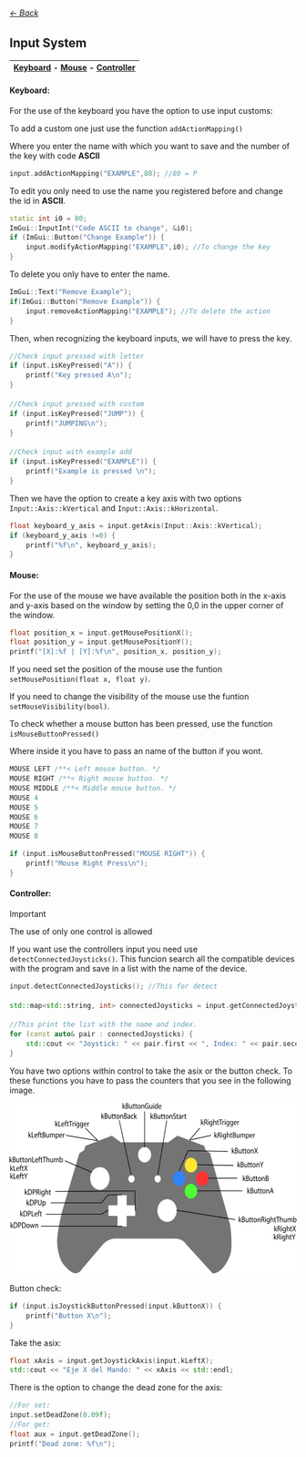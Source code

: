 ###### [<- Back](../documentation.md)
## Input System
<center>

| [Keyboard](#keyboard) - [Mouse](#mouse) - [Controller](#controller) |
:----------------------------------------------------------: |

</center>

#### **Keyboard:**
For the use of the keyboard you have the option to use input customs:

To add a custom one just use the function `addActionMapping()`

Where you enter the name with which you want to save and the number of the key with code **ASCII**

```c++
input.addActionMapping("EXAMPLE",80); //80 = P
```

To edit you only need to use the name you registered before and change the id in **ASCII**.

```c++
static int i0 = 80;
ImGui::InputInt("Code ASCII to change", &i0);
if (ImGui::Button("Change Example")) {
	input.modifyActionMapping("EXAMPLE",i0); //To change the key
}
```

To delete you only have to enter the name.

```c++
ImGui::Text("Remove Example");
if(ImGui::Button("Remove Example")) {
	input.removeActionMapping("EXAMPLE"); //To delete the action
}
```

Then, when recognizing the keyboard inputs, we will have to press the key.

```c++
//Check input pressed with letter
if (input.isKeyPressed("A")) {
	printf("Key pressed A\n");
}

//Check input pressed with custom
if (input.isKeyPressed("JUMP")) {
	printf("JUMPING\n");
}

//Check input with example add
if (input.isKeyPressed("EXAMPLE")) {
	printf("Example is pressed \n");
}
```

Then we have the option to create a key axis with two options `Input::Axis::kVertical` and `Input::Axis::kHorizontal`.

```c++
float keyboard_y_axis = input.getAxis(Input::Axis::kVertical);
if (keyboard_y_axis !=0) {
	printf("%f\n", keyboard_y_axis);
}
```


#### **Mouse:**
For the use of the mouse we have available the position both in the x-axis and y-axis based on the window by setting the 0,0 in the upper corner of the window.
```c++
float position_x = input.getMousePositionX();
float position_y = input.getMousePositionY();
printf("[X]:%f | [Y]:%f\n", position_x, position_y);
```

If you need set the position of the mouse use the funtion `setMousePosition(float x, float y)`.

If you need to change the visibility of the mouse use the funtion `setMouseVisibility(bool)`.

To check whether a mouse button has been pressed, use the function `isMouseButtonPressed()`

Where inside it you have to pass an name of the button if you wont.
```c++
MOUSE LEFT /**< Left mouse button. */
MOUSE RIGHT /**< Right mouse button. */
MOUSE MIDDLE /**< Middle mouse button. */
MOUSE 4 
MOUSE 5 
MOUSE 6  
MOUSE 7  
MOUSE 8
```
```c++
if (input.isMouseButtonPressed("MOUSE RIGHT")) {
	printf("Mouse Right Press\n");
}
```

#### **Controller:**
> [!IMPORTANT]  
> The use of only one control is allowed

If you want use the controllers input you need use `detectConnectedJoysticks()`. This funcion search all the compatible devices with the program and save in a list with the name of the device.

```c++
input.detectConnectedJoysticks(); //This for detect

std::map<std::string, int> connectedJoysticks = input.getConnectedJoysticks(); //This save the list of the devices

//This print the list with the name and index.	
for (const auto& pair : connectedJoysticks) {
	std::cout << "Joystick: " << pair.first << ", Index: " << pair.second << std::endl;
}
```

You have two options within control to take the asix or the button check. To these functions you have to pass the counters that you see in the following image.

<p align="center">
  <img src="../controller.svg" height="300" alt="Elysium Logo" />
</p>

Button check:
```c++
if (input.isJoystickButtonPressed(input.kButtonX)) {
	printf("Button X\n");
}
```

Take the asix:
```c++
float xAxis = input.getJoystickAxis(input.kLeftX);
std::cout << "Eje X del Mando: " << xAxis << std::endl;
```

There is the option to change the dead zone for the axis:
```c++
//For set:
input.setDeadZone(0.09f);
//For get:
float aux = input.getDeadZone();
printf("Dead zone: %f\n");
```